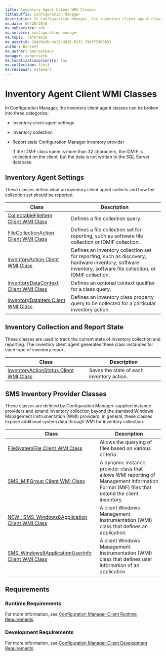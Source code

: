 ```yaml
---
title: Inventory Agent Client WMI Classes
titleSuffix: Configuration Manager
description: In Configuration Manager, the inventory client agent classes can be broken into three categories.
ms.date: 09/20/2016
ms.subservice: sdk
ms.service: configuration-manager
ms.topic: reference
ms.assetid: 244dda2b-da12-4618-81f2-79e7f3306b31
author: Banreet
ms.author: banreetkaur
manager: apoorvseth
ms.localizationpriority: low
ms.collection: tier3
ms.reviewer: mstewart
---
```

# Inventory Agent Client WMI Classes
In Configuration Manager, the inventory client agent classes can be broken into three categories:

- Inventory client agent settings

- Inventory collection

- Report state Configuration Manager inventory provider

  If the IDMIF class name is more than 32 characters, the IDMIF is collected on the client, but the data is not written to the SQL Server database.

## Inventory Agent Settings
 These classes define what an inventory client agent collects and how the collection set should be reported.

|Class|Description|
|-----------|-----------------|
|[CollectableFileItem Client WMI Class](../../../../../develop/reference/core/clients/client-classes/collectablefileitem-client-wmi-class.md)|Defines a file collection query.|
|[FileCollectionAction Client WMI Class](../../../../../develop/reference/core/clients/client-classes/filecollectionaction-client-wmi-class.md)|Defines a file collection set for reporting, such as software file collection or IDMIF collection.|
|[InventoryAction Client WMI Class](../../../../../develop/reference/core/clients/client-classes/inventoryaction-client-wmi-class.md)|Defines an inventory collection set for reporting, such as discovery, hardware inventory, software inventory, software file collection, or IDMIF collection.|
|[InventoryDataContext Client WMI Class](../../../../../develop/reference/core/clients/client-classes/inventorydatacontext-client-wmi-class.md)|Defines an optional context qualifier for a class query.|
|[InventoryDataItem Client WMI Class](../../../../../develop/reference/core/clients/client-classes/inventorydataitem-client-wmi-class.md)|Defines an inventory class property query to be collected for a particular inventory action.|

## Inventory Collection and Report State
 These classes are used to track the current state of inventory collection and reporting. The inventory client agent generates these class instances for each type of inventory report.

|Class|Description|
|-----------|-----------------|
|[InventoryActionStatus Client WMI Class](../../../../../develop/reference/core/clients/client-classes/inventoryactionstatus-client-wmi-class.md)|Saves the state of each inventory action.|

## SMS Inventory Provider Classes
 These classes are defined by Configuration Manager-supplied instance providers and extend inventory collection beyond the standard Windows Management Instrumentation (WMI) providers. In general, these classes expose additional system data through WMI for inventory collection.

|Class|Description|
|-----------|-----------------|
|[FileSystemFile Client WMI Class](../../../../../develop/reference/core/clients/client-classes/filesystemfile-client-wmi-class.md)|Allows the querying of files based on various criteria.|
|[SMS_MIFGroup Client WMI Class](../../../../../develop/reference/core/clients/client-classes/sms_mifgroup-client-wmi-class.md)|A dynamic instance provider class that allows WMI reporting of Management Information Format (MIF) files that extend the client inventory.|
|[NEW : SMS_Windows8Application Client WMI Class](../../../../../develop/reference/core/clients/client-classes/sms_windows8application-client-wmi-class.md)|A client Windows Management Instrumentation (WMI) class that defines an application.|
|[SMS_Windows8ApplicationUserInfo Client WMI Class](../../../../../develop/reference/core/clients/client-classes/sms_windows8applicationuserinfo-client-wmi-class.md)|A client Windows Management Instrumentation (WMI) class that defines user information of an application.|

## Requirements

### Runtime Requirements
 For more information, see [Configuration Manager Client Runtime Requirements](../../../../../develop/core/reqs/client-runtime-requirements.md).

### Development Requirements
 For more information, see [Configuration Manager Client Development Requirements](../../../../../develop/core/reqs/client-development-requirements.md).
